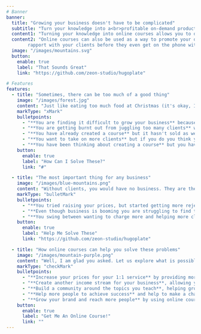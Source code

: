 ```yaml
---
# Banner
banner:
  title: "Growing your business doesn't have to be complicated"
  subtitle: "Turn your knowledge into a<br>profitable on-demand product"
  content1: "Turning your knowledge into online courses allows you to do the work once then benefit over and over."
  content2: "Online courses can also be used as a way to promote your done-with-you or done-for-you services, building up
        rapport with your clients before they even get on the phone with you."
  image: "/images/mountains.svg"
  button:
    enable: true
    label: "That Sounds Great"
    link: "https://github.com/zeon-studio/hugoplate"

# Features
features:
  - title: "Sometimes, there can be too much of a good thing"
    image: "/images/forest.jpg"
    content: "Just like eating too much food at Christmas (it's okay, I do it too), when your business (i.e. you) reaches maximum capacity, growth can slow down and feel like it's weighing you down."
    markType: "xMark"
    bulletpoints:
      - "**You are finding it difficult to grow your business** because you just can't find the time in your jam-packed schedule."
      - "**You are getting burnt out from juggling too many clients** which means your clients are missing out on your best service."
      - "**You have already created a course** but it hasn't sold as well as you wanted it to, just draining money rather than being profitable like you hoped."
      - "**You want to take on more clients** but if you do you think you might explode from having too much work."
      - "**You have been thinking about creating a course** but you have no idea where to start."
    button:
      enable: true 
      label: "How Can I Solve These?"
      link: "#"

  - title: "The most important thing for any business"
    image: "/images/blue-mountains.png"
    content: "Without clients, you would have no business. They are the what allow you to make the difference in the world that you want, live the lifestyle you want to live, and create the business you have been dreaming of, but..."
    markType: "bulletMark"
    bulletpoints:
      - "**You tried raising your prices, but started getting more rejections** so you stayed at the same price point, unable to grow your business."
      - "**Even though business is booming you are struggling to find the time to grow your business**, burning out in the work you created for yourself."
      - "**You swing between wanting to charge more and helping more clients** but you either have to help those who need it or those who can pay for it."
    button:
      enable: true
      label: "Help Me Solve These"
      link: "https://github.com/zeon-studio/hugoplate"

  - title: "How online courses can help you solve these problems"
    image: "/images/mountain-purple.png"
    content: "Well, I am glad you asked. Let us explore what is possible. You could..."
    markType: "checkMark"
    bulletpoints:
      - "**Increase your prices for your 1:1 service** by providing more bespoke sessions by having courses that solve specific problems."
      - "**Create another income stream for your business**, allowing you to take time off with the family, or you can put your foot down and keep growing!"
      - "**Build a community around the topics you teach**, helping groups of people learn and grow under your guidance."
      - "**Help more people to achieve success** and help to make a change in the world."
      - "**Grow your brand and reach more people** by using online courses as a foothold into your content."
    button:
      enable: true
      label: "Get Me An Online Course!"
      link: ""
---
```

